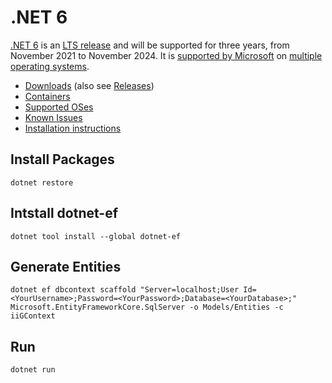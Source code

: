 # .NET 6

[.NET 6](https://devblogs.microsoft.com/dotnet/announcing-net-6-rc1/) is an [LTS release](../../release-policies.md) and will be supported for three years, from November 2021 to November 2024. It is [supported by Microsoft](../../microsoft-support.md) on [multiple operating systems](supported-os.md).

- [Downloads](https://dotnet.microsoft.com/download/dotnet/6.0) (also see [Releases](#releases))
- [Containers](https://hub.docker.com/_/microsoft-dotnet)
- [Supported OSes](supported-os.md)
- [Known Issues](known-issues.md)
- [Installation instructions](install.md)



## Install Packages
```
dotnet restore
```

## Intstall dotnet-ef
```
dotnet tool install --global dotnet-ef
```

## Generate Entities
```
dotnet ef dbcontext scaffold "Server=localhost;User Id=<YourUsername>;Password=<YourPassword>;Database=<YourDatabase>;" Microsoft.EntityFrameworkCore.SqlServer -o Models/Entities -c iiGContext
```

## Run
```
dotnet run
```